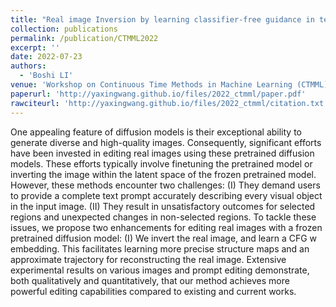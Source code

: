 ```yaml
---
title: "Real image Inversion by learning classifier-free guidance in text-driven diffusion model"
collection: publications
permalink: /publication/CTMML2022
excerpt: ''
date: 2022-07-23
authors:
  - 'Boshi LI'
venue: 'Workshop on Continuous Time Methods in Machine Learning (CTMML) at the 39th International Conference on Machine Learning (ICML)'
paperurl: 'http://yaxingwang.github.io/files/2022_ctmml/paper.pdf'
rawciteurl: 'http://yaxingwang.github.io/files/2022_ctmml/citation.txt'
---
```


One appealing feature of diffusion models is their exceptional ability to generate diverse and high-quality images. Consequently, significant efforts have been invested in editing real images using these pretrained diffusion models. These efforts typically involve finetuning the pretrained model or inverting the image within the latent space of the frozen pretrained model. However, these methods encounter two challenges: (I) They demand users to provide a complete text prompt accurately describing every visual object in the input image. (II) They result in unsatisfactory outcomes for selected regions and unexpected changes in non-selected regions. To tackle these issues, we propose two enhancements for editing real images with a frozen pretrained diffusion model: (I) We invert the real image,
and learn a CFG w embedding. This facilitates learning more precise structure maps and an approximate trajectory for reconstructing the real image. Extensive experimental results on various images and prompt editing demonstrate, both qualitatively and quantitatively, that our method achieves more powerful editing capabilities compared to existing and current works.
